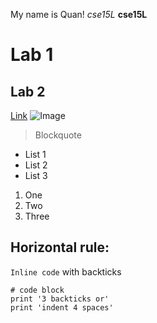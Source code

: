 My name is Quan!
*cse15L*
**cse15L**
# Lab 1
## Lab 2
[Link](https://www.youtube.com)
![Image](https://www.google.com/url?sa=i&url=https%3A%2F%2Fen.wikipedia.org%2Fwiki%2FDoraemon_(character)&psig=AOvVaw3uOY7UXfKB_jsvl7oGBg_R&ust=1642203911178000&source=images&cd=vfe&ved=0CAsQjRxqFwoTCNCAurn0r_UCFQAAAAAdAAAAABAD)
> Blockquote
* List 1
* List 2
* List 3
1. One
2. Two
3. Three

Horizontal rule:
---
`Inline code` with backticks

```
# code block
print '3 backticks or'
print 'indent 4 spaces'
```

